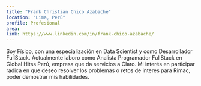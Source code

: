 ```yaml
---
title: "Frank Christian Chico Azabache"
location: "Lima, Perú"
profile: Profesional
area: 
link: https://www.linkedin.com/in/frank-chico-azabache/
---
```


Soy Físico, con una especialización en Data Scientist y como Desarrollador FullStack. Actualmente laboro como Analista Programador FullStack en Global Hitss Perú, empresa que da servicios a Claro. Mi interés en participar radica en que deseo resolver los problemas o retos de interes para Rimac, poder demostrar mis habilidades.